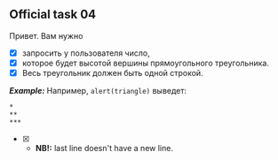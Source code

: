 ## Official task 04

Привет. Вам нужно

- [x] запросить у пользователя число,
- [x] которое будет высотой вершины прямоугольного треугольника.
- [x] Весь треугольник должен быть одной строкой.

***Example:*** Например, `alert(triangle)` выведет:

```
*
**
***
```
- [x] - **NB!:** last line doesn't have a new line.
